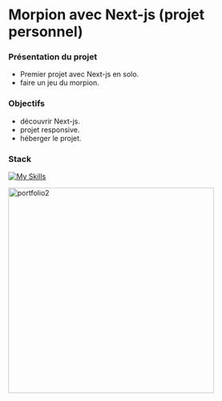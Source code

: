# Morpion avec Next-js (projet personnel)



### Présentation du projet

- Premier projet avec Next-js en solo.
- faire un jeu du morpion.

### Objectifs

- découvrir Next-js.
- projet responsive.
- héberger le projet.

### Stack

[![My Skills](https://skillicons.dev/icons?i=ts,nextjs,css,github,git,vscode,vercel)](https://skillicons.dev)

<p>
  <img src="https://github.com/PierreMerlaud/morpion/assets/114992735/4b29958e-84d6-4b6a-b0c0-98168e802793" alt="portfolio2" width="410" style="margin: auto;">
</p>
